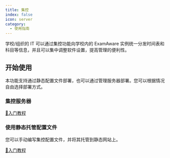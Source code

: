 ```yaml
---
title: 集控
index: false
icon: server
category:
  - 使用指南
---
```


学校/组织的 IT 可以通过集控功能向学校内的 ExamAware 实例统一分发时间表和科目等信息，并且可以集中调整软件设置，提高管理的便利性。

<a id="get-started"></a>

## 开始使用

本功能支持通过静态配置文件部署，也可以通过管理服务器部署。您可以根据情况自由选择部署方式。

<a id="get-started-static"></a>

### 集控服务器

[🚀入门教程](management-server/)
<a id="get-started-server"></a>

### 使用静态托管配置文件

您可以手动编写集控配置文件，并将其托管到静态网站上。

[🚀入门教程](examshowboard/static-config.md)

<a id="get-started-compare"></a>

